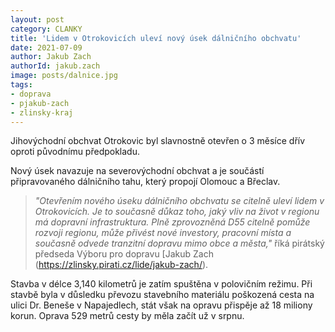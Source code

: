 ```yaml
---
layout: post
category: CLANKY
title: 'Lidem v Otrokovicích uleví nový úsek dálničního obchvatu'
date: 2021-07-09
author: Jakub Zach
authorId: jakub.zach
image: posts/dalnice.jpg
tags: 
- doprava
- pjakub-zach
- zlinsky-kraj
---
```


Jihovýchodní obchvat Otrokovic byl slavnostně otevřen o 3 měsíce dřív oproti původnímu předpokladu.

Nový úsek navazuje na severovýchodní obchvat a je součástí připravovaného dálničního tahu, který propojí Olomouc a Břeclav. 

> *"Otevřením nového úseku dálničního obchvatu se citelně uleví lidem v Otrokovicích. Je to současně důkaz toho, jaký vliv na život v regionu má dopravní infrastruktura. Plně zprovozněná D55 citelně pomůže rozvoji regionu, může přivést nové investory, pracovní místa a současně odvede tranzitní dopravu mimo obce a města,"* říká pirátský předseda Výboru pro dopravu [Jakub Zach (https://zlinsky.pirati.cz/lide/jakub-zach/).
> 

Stavba v délce 3,140 kilometrů je zatím spuštěna v polovičním režimu. Při stavbě byla v důsledku převozu stavebního materiálu poškozená cesta na ulici Dr. Beneše v Napajedlech, stát však na opravu přispěje až 18 miliony korun. Oprava 529 metrů cesty by měla začít už v srpnu.
